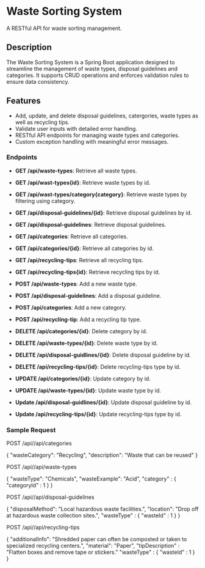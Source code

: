 # Waste Sorting System

A RESTful API for waste sorting management.

## Description
The Waste Sorting System is a Spring Boot application designed to streamline the management of waste types, disposal guidelines and categories. 
It supports CRUD operations and enforces validation rules to ensure data consistency.

## Features
- Add, update, and delete disposal guidelines, catergories, waste types as well as recycling tips.
- Validate user inputs with detailed error handling.
- RESTful API endpoints for managing waste types and categories.
- Custom exception handling with meaningful error messages.

### Endpoints
- **GET /api/waste-types**: Retrieve all waste types.
- **GET /api/wast-types{id}**: Retrieve waste types by id.
- **GET /api/wast-types/category{category}**: Retrieve waste types by filtering using category.
- **GET /api/disposal-guidelines/{id}**: Retrieve disposal guidelines by id.
- **GET /api/disposal-guidelines**: Retrieve disposal guidelines.
- **GET /api/categories**: Retrieve all categories.
- **GET /api/categories/{id}**: Retrieve all categories by id.
- **GET /api/recycling-tips**: Retrieve all recycling tips.
- **GET /api/recycling-tips{id}**: Retrieve recycling tips by id.

- **POST /api/waste-types**: Add a new waste type.
- **POST /api/disposal-guidelines**: Add a disposal guideline.
- **POST /api/categories**: Add a new category.
- **POST /api/recycling-tip**: Add a recycling tip type.

- **DELETE /api/categories/{id}**: Delete category by id.
- **DELETE /api/waste-types/{id}**: Delete waste type by id.
- **DELETE /api/disposal-guidlines/{id}**: Delete disposal guideline by id.
- **DELETE /api/recycling-tips/{id}**: Delete recycling-tips type by id.

- **UPDATE /api/categories/{id}**: Update category by id.
- **UPDATE /api/waste-types/{id}**: Update waste type by id.
- **Update /api/disposal-guidlines/{id}**: Update disposal guideline by id.
- **Update /api/recycling-tips/{id}**: Update recycling-tips type by id.

### Sample Request

POST /api//api/categories

{
  "wasteCategory": "Recycling",
  "description": "Waste that can be reused"
}

POST /api//api/waste-types

{
  "wasteType": "Chemicals",
  "wasteExample": "Acid",
  "category" : {
    "categoryId" : 1
  }
}

POST /api//api/disposal-guidelines

{
  "disposalMethod": "Local hazardous waste facilities.",
  "location": "Drop off at hazardous waste collection sites.",
  "wasteType" : {
    "wasteId" : 1
  }
}

POST /api//api/recycling-tips

{
  "additionalInfo": "Shredded paper can often be composted or taken to specialized recycling centers.",
  "material": "Paper",
  "tipDescription" : "Flatten boxes and remove tape or stickers."
  "wasteType" : {
    "wasteId" : 1
  }
}



























